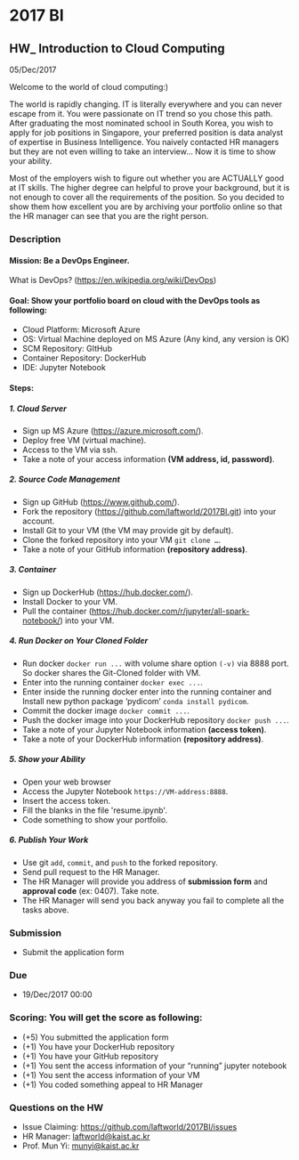 # 2017 BI

## HW_ Introduction to Cloud Computing
05/Dec/2017

Welcome to the world of cloud computing:) 

The world is rapidly changing. IT is literally everywhere and you can never escape from it. You were passionate on IT trend so you chose this path. After graduating the most nominated school in South Korea, you wish to apply for job positions in Singapore, your preferred position is data analyst of expertise in Business Intelligence. You naively contacted HR managers but they are not even willing to take an interview… Now it is time to show your ability. 

Most of the employers wish to figure out whether you are ACTUALLY good at IT skills. The higher degree can helpful to prove your background, but it is not enough to cover all the requirements of the position. So you decided to show them how excellent you are by archiving your portfolio online so that the HR manager can see that you are the right person. 

### Description

#### Mission: Be a DevOps Engineer.
What is DevOps? (https://en.wikipedia.org/wiki/DevOps)

#### Goal: Show your portfolio board on cloud with the DevOps tools as following:
- Cloud Platform: Microsoft Azure
- OS: Virtual Machine deployed on MS Azure (Any kind, any version is OK)
- SCM Repository: GItHub 
- Container Repository: DockerHub
- IDE: Jupyter Notebook

#### Steps:
##### 1. Cloud Server
- Sign up MS Azure (https://azure.microsoft.com/).
- Deploy free VM (virtual machine).
- Access to the VM via ssh.
- Take a note of your access information **(VM address, id, password)**.

##### 2. Source Code Management
- Sign up GitHub (https://www.github.com/).
- Fork the repository (https://github.com/laftworld/2017BI.git) into your account.
- Install Git to your VM (the VM may provide git by default).
- Clone the forked repository into your VM `git clone …`.
- Take a note of your GitHub information **(repository address)**.

##### 3. Container
- Sign up DockerHub (https://hub.docker.com/).
- Install Docker to your VM.
- Pull the container (https://hub.docker.com/r/jupyter/all-spark-notebook/) into your VM.

##### 4. Run Docker on Your Cloned Folder
- Run docker `docker run ...` with volume share option `(-v)` via 8888 port. So docker shares the Git-Cloned folder with VM.
- Enter into the running container `docker exec ...`.
- Enter inside the running docker enter into the running container and Install new python package ‘pydicom’ `conda install pydicom`.
- Commit the docker image `docker commit ...`.
- Push the docker image into your DockerHub repository `docker push ...`.
- Take a note of your Jupyter Notebook information **(access token)**.
- Take a note of your DockerHub information **(repository address)**.

##### 5. Show your Ability
- Open your web browser
- Access the Jupyter Notebook `https://VM-address:8888`.
- Insert the access token.
- Fill the blanks in the file 'resume.ipynb'.
- Code something to show your portfolio.

##### 6. Publish Your Work
- Use git `add`, `commit`, and `push` to the forked repository.
- Send pull request to the HR Manager.
- The HR Manager will provide you address of **submission form** and **approval code** (ex: 0407). Take note.
- The HR Manager will send you back anyway you fail to complete all the tasks above.

### Submission
- Submit the application form

### Due 
- 19/Dec/2017 00:00

### Scoring: You will get the score as following:
- (+5) You submitted the application form   						
- (+1) You have your DockerHub repository
- (+1) You have your GitHub repository
- (+1) You sent the access information of your “running” jupyter notebook
- (+1) You sent the access information of your VM
- (+1) You coded something appeal to HR Manager

### Questions on the HW

- Issue Claiming: https://github.com/laftworld/2017BI/issues
- HR Manager: laftworld@kaist.ac.kr
- Prof. Mun Yi: munyi@kaist.ac.kr